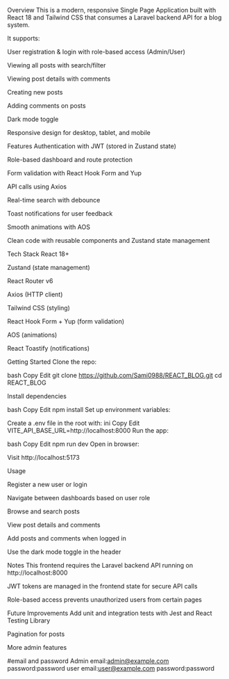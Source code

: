 Overview
This is a modern, responsive Single Page Application built with React 18 and Tailwind CSS that consumes a Laravel backend API for a blog system.

It supports:

User registration & login with role-based access (Admin/User)

Viewing all posts with search/filter

Viewing post details with comments

Creating new posts

Adding comments on posts

Dark mode toggle

Responsive design for desktop, tablet, and mobile

Features
Authentication with JWT (stored in Zustand state)

Role-based dashboard and route protection

Form validation with React Hook Form and Yup

API calls using Axios

Real-time search with debounce

Toast notifications for user feedback

Smooth animations with AOS

Clean code with reusable components and Zustand state management

Tech Stack
React 18+

Zustand (state management)

React Router v6

Axios (HTTP client)

Tailwind CSS (styling)

React Hook Form + Yup (form validation)

AOS (animations)

React Toastify (notifications)

Getting Started
Clone the repo:

bash
Copy
Edit
git clone https://github.com/Sami0988/REACT_BLOG.git
cd REACT_BLOG

Install dependencies

bash
Copy
Edit
npm install
Set up environment variables:

Create a .env file in the root with:
ini
Copy
Edit
VITE_API_BASE_URL=http://localhost:8000
Run the app:

bash
Copy
Edit
npm run dev
Open in browser:

Visit http://localhost:5173

Usage

Register a new user or login

Navigate between dashboards based on user role

Browse and search posts

View post details and comments

Add posts and comments when logged in

Use the dark mode toggle in the header

Notes
This frontend requires the Laravel backend API running on http://localhost:8000

JWT tokens are managed in the frontend state for secure API calls

Role-based access prevents unauthorized users from certain pages

Future Improvements
Add unit and integration tests with Jest and React Testing Library

Pagination for posts

More admin features

#email and password
 Admin
   email:admin@example.com
   password:password
user
  email:user@example.com
  password:password
